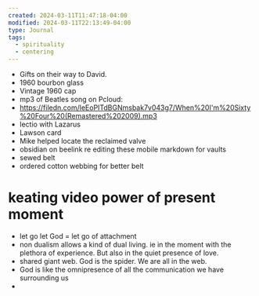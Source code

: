 ```yaml
---
created: 2024-03-11T11:47:18-04:00
modified: 2024-03-11T22:13:49-04:00
type: Journal
tags:
  - spirituality
  - centering
---
```


- Gifts on their way to David.
- 1960 bourbon glass
- Vintage 1960 cap
- mp3 of Beatles song on Pcloud: 
- https://filedn.com/leEoPITdBGNmsbak7v043g7/When%20I'm%20Sixty%20Four%20(Remastered%202009).mp3
- lectio with Lazarus
- Lawson card
- Mike helped locate the reclaimed valve
- obsidian on beelink re editing these mobile markdown for vaults 
- sewed belt 
- ordered cotton webbing for better belt

# keating video power of present moment

- let go let God = let go of attachment
- non dualism allows a kind of dual living. ie in the moment with the plethora of experience. But also in the quiet presence of love. 
- shared giant web. God is the spider. We are all in the web. 
- God is like the omnipresence of all the communication we have surrounding us
-
